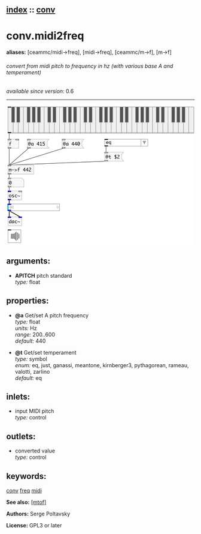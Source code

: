 [index](index.html) :: [conv](category_conv.html)
---

# conv.midi2freq
**aliases:** [ceammc/midi-&gt;freq], [midi-&gt;freq], [ceammc/m-&gt;f], [m-&gt;f]


###### convert from midi pitch to frequency in hz (with various base A and temperament)

*available since version:* 0.6

---




[![example](../examples/img/conv.midi2freq.jpg)](../examples/pd/conv.midi2freq.pd)



## arguments:

* **APITCH**
pitch standard<br>
_type:_ float<br>





## properties:

* **@a** 
Get/set A pitch frequency<br>
_type:_ float<br>
_units:_ Hz<br>
_range:_ 200..600<br>
_default:_ 440<br>

* **@t** 
Get/set temperament<br>
_type:_ symbol<br>
_enum:_ eq, just, ganassi, meantone, kirnberger3, pythagorean, rameau, valotti, zarlino<br>
_default:_ eq<br>



## inlets:

* input MIDI pitch<br>
_type:_ control



## outlets:

* converted value<br>
_type:_ control



## keywords:

[conv](keywords/conv.html)
[freq](keywords/freq.html)
[midi](keywords/midi.html)



**See also:**
[\[mtof\]](mtof.html)




**Authors:** Serge Poltavsky




**License:** GPL3 or later





